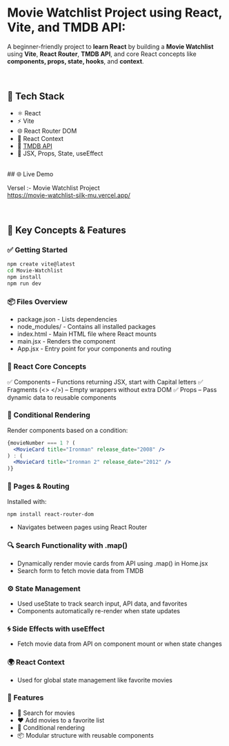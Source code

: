 # Movie Watchlist Project using React, Vite, and TMDB API:

A beginner-friendly project to **learn React** by building a **Movie Watchlist** using **Vite**, **React Router**, **TMDB API**, and core React concepts like **components, props, state, hooks**, and **context**.

<br>

## 🚀 Tech Stack

- ⚛️ React
- ⚡ Vite
- 🌐 React Router DOM
- 🧠 React Context
- 🎥 [TMDB API](https://www.themoviedb.org/documentation/api)
- 🧪 JSX, Props, State, useEffect

<br>
## 🌐 Live Demo

Versel :- Movie Watchlist Project  
https://movie-watchlist-silk-mu.vercel.app/

<br>

## 🧠 Key Concepts & Features

### ✅ Getting Started
```bash
npm create vite@latest
cd Movie-Watchlist
npm install
npm run dev
```

### 📦 Files Overview
- package.json - Lists dependencies
- node_modules/ - Contains all installed packages
- index.html - Main HTML file where React mounts
- main.jsx - Renders the <App /> component
- App.jsx - Entry point for your components and routing


### 🧩 React Core Concepts
✅ Components – Functions returning JSX, start with Capital letters
✅ Fragments (<> </>) – Empty wrappers without extra DOM
✅ Props – Pass dynamic data to reusable components


### 🧠 Conditional Rendering
Render components based on a condition:
```jsx
{movieNumber === 1 ? (
  <MovieCard title="Ironman" release_date="2008" />
) : (
  <MovieCard title="Ironman 2" release_date="2012" />
)}
```

### 📃 Pages & Routing

Installed with:
```bash
npm install react-router-dom
```
- Navigates between pages using React Router


### 🔍 Search Functionality with .map()
- Dynamically render movie cards from API using .map() in Home.jsx
- Search form to fetch movie data from TMDB

### ⚙️ State Management
- Used useState to track search input, API data, and favorites
- Components automatically re-render when state updates

### 🌀 Side Effects with useEffect
- Fetch movie data from API on component mount or when state changes

### 🌍 React Context
- Used for global state management like favorite movies

### 🎯 Features
- 🔎 Search for movies
- ❤️ Add movies to a favorite list
- 📄 Conditional rendering
- 📦 Modular structure with reusable components